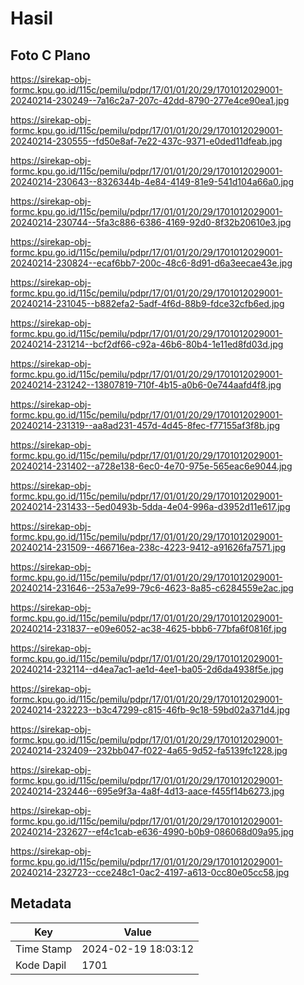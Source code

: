 # Hasil

## Foto C Plano

https://sirekap-obj-formc.kpu.go.id/115c/pemilu/pdpr/17/01/01/20/29/1701012029001-20240214-230249--7a16c2a7-207c-42dd-8790-277e4ce90ea1.jpg

https://sirekap-obj-formc.kpu.go.id/115c/pemilu/pdpr/17/01/01/20/29/1701012029001-20240214-230555--fd50e8af-7e22-437c-9371-e0ded11dfeab.jpg

https://sirekap-obj-formc.kpu.go.id/115c/pemilu/pdpr/17/01/01/20/29/1701012029001-20240214-230643--8326344b-4e84-4149-81e9-541d104a66a0.jpg

https://sirekap-obj-formc.kpu.go.id/115c/pemilu/pdpr/17/01/01/20/29/1701012029001-20240214-230744--5fa3c886-6386-4169-92d0-8f32b20610e3.jpg

https://sirekap-obj-formc.kpu.go.id/115c/pemilu/pdpr/17/01/01/20/29/1701012029001-20240214-230824--ecaf6bb7-200c-48c6-8d91-d6a3eecae43e.jpg

https://sirekap-obj-formc.kpu.go.id/115c/pemilu/pdpr/17/01/01/20/29/1701012029001-20240214-231045--b882efa2-5adf-4f6d-88b9-fdce32cfb6ed.jpg

https://sirekap-obj-formc.kpu.go.id/115c/pemilu/pdpr/17/01/01/20/29/1701012029001-20240214-231214--bcf2df66-c92a-46b6-80b4-1e11ed8fd03d.jpg

https://sirekap-obj-formc.kpu.go.id/115c/pemilu/pdpr/17/01/01/20/29/1701012029001-20240214-231242--13807819-710f-4b15-a0b6-0e744aafd4f8.jpg

https://sirekap-obj-formc.kpu.go.id/115c/pemilu/pdpr/17/01/01/20/29/1701012029001-20240214-231319--aa8ad231-457d-4d45-8fec-f77155af3f8b.jpg

https://sirekap-obj-formc.kpu.go.id/115c/pemilu/pdpr/17/01/01/20/29/1701012029001-20240214-231402--a728e138-6ec0-4e70-975e-565eac6e9044.jpg

https://sirekap-obj-formc.kpu.go.id/115c/pemilu/pdpr/17/01/01/20/29/1701012029001-20240214-231433--5ed0493b-5dda-4e04-996a-d3952d11e617.jpg

https://sirekap-obj-formc.kpu.go.id/115c/pemilu/pdpr/17/01/01/20/29/1701012029001-20240214-231509--466716ea-238c-4223-9412-a91626fa7571.jpg

https://sirekap-obj-formc.kpu.go.id/115c/pemilu/pdpr/17/01/01/20/29/1701012029001-20240214-231646--253a7e99-79c6-4623-8a85-c6284559e2ac.jpg

https://sirekap-obj-formc.kpu.go.id/115c/pemilu/pdpr/17/01/01/20/29/1701012029001-20240214-231837--e09e6052-ac38-4625-bbb6-77bfa6f0816f.jpg

https://sirekap-obj-formc.kpu.go.id/115c/pemilu/pdpr/17/01/01/20/29/1701012029001-20240214-232114--d4ea7ac1-ae1d-4ee1-ba05-2d6da4938f5e.jpg

https://sirekap-obj-formc.kpu.go.id/115c/pemilu/pdpr/17/01/01/20/29/1701012029001-20240214-232223--b3c47299-c815-46fb-9c18-59bd02a371d4.jpg

https://sirekap-obj-formc.kpu.go.id/115c/pemilu/pdpr/17/01/01/20/29/1701012029001-20240214-232409--232bb047-f022-4a65-9d52-fa5139fc1228.jpg

https://sirekap-obj-formc.kpu.go.id/115c/pemilu/pdpr/17/01/01/20/29/1701012029001-20240214-232446--695e9f3a-4a8f-4d13-aace-f455f14b6273.jpg

https://sirekap-obj-formc.kpu.go.id/115c/pemilu/pdpr/17/01/01/20/29/1701012029001-20240214-232627--ef4c1cab-e636-4990-b0b9-086068d09a95.jpg

https://sirekap-obj-formc.kpu.go.id/115c/pemilu/pdpr/17/01/01/20/29/1701012029001-20240214-232723--cce248c1-0ac2-4197-a613-0cc80e05cc58.jpg


## Metadata

| Key        | Value               |
| ---------- | ------------------- |
| Time Stamp | 2024-02-19 18:03:12 |
| Kode Dapil | 1701                |



